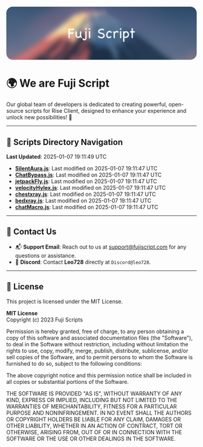 ![Banner](.github/b.webp)

# 🌍 **We are Fuji Script**

Our global team of developers is dedicated to creating powerful, open-source scripts for Rise Client, designed to enhance your experience and unlock new possibilities! 🌟

---
<!-- SCRIPTS_NAVIGATION_START -->
## 📂 **Scripts Directory Navigation**

**Last Updated**: 2025-01-07 19:11:49 UTC

- **[SilentAura.js](scripts/SilentAura.js)**: Last modified on 2025-01-07 19:11:47 UTC
- **[ChatBypass.js](scripts/ChatBypass.js)**: Last modified on 2025-01-07 19:11:47 UTC
- **[jetpackFly.js](scripts/jetpackFly.js)**: Last modified on 2025-01-07 19:11:47 UTC
- **[velocityHylex.js](scripts/velocityHylex.js)**: Last modified on 2025-01-07 19:11:47 UTC
- **[chestxray.js](scripts/chestxray.js)**: Last modified on 2025-01-07 19:11:47 UTC
- **[bedxray.js](scripts/bedxray.js)**: Last modified on 2025-01-07 19:11:47 UTC
- **[chatMacro.js](scripts/chatMacro.js)**: Last modified on 2025-01-07 19:11:47 UTC

<!-- SCRIPTS_NAVIGATION_END -->

---

## 💬 **Contact Us**  
- 📬 **Support Email**: Reach out to us at [support@fujiscript.com](mailto:support@fujiscript.com) for any questions or assistance.  
- 💬 **Discord**: Contact **Leo728** directly at `Discord@leo728`.

---

## 📜 **License**

This project is licensed under the MIT License.  

**MIT License**  
Copyright (c) 2023 Fuji Scripts  

Permission is hereby granted, free of charge, to any person obtaining a copy of this software and associated documentation files (the "Software"), to deal in the Software without restriction, including without limitation the rights to use, copy, modify, merge, publish, distribute, sublicense, and/or sell copies of the Software, and to permit persons to whom the Software is furnished to do so, subject to the following conditions:  

The above copyright notice and this permission notice shall be included in all copies or substantial portions of the Software.  

THE SOFTWARE IS PROVIDED "AS IS", WITHOUT WARRANTY OF ANY KIND, EXPRESS OR IMPLIED, INCLUDING BUT NOT LIMITED TO THE WARRANTIES OF MERCHANTABILITY, FITNESS FOR A PARTICULAR PURPOSE AND NONINFRINGEMENT. IN NO EVENT SHALL THE AUTHORS OR COPYRIGHT HOLDERS BE LIABLE FOR ANY CLAIM, DAMAGES OR OTHER LIABILITY, WHETHER IN AN ACTION OF CONTRACT, TORT OR OTHERWISE, ARISING FROM, OUT OF OR IN CONNECTION WITH THE SOFTWARE OR THE USE OR OTHER DEALINGS IN THE SOFTWARE.  

